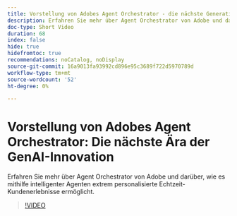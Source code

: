 ```yaml
---
title: Vorstellung von Adobes Agent Orchestrator - die nächste Generation der GenAI-Innovation
description: Erfahren Sie mehr über Agent Orchestrator von Adobe und darüber, wie es mithilfe intelligenter Agenten extrem personalisierte Echtzeit-Kundenerlebnisse ermöglicht.
doc-type: Short Video
duration: 68
index: false
hide: true
hidefromtoc: true
recommendations: noCatalog, noDisplay
source-git-commit: 16a9013fa93992cd896e95c3689f722d5970789d
workflow-type: tm+mt
source-wordcount: '52'
ht-degree: 0%

---
```



# Vorstellung von Adobes Agent Orchestrator: Die nächste Ära der GenAI-Innovation

Erfahren Sie mehr über Agent Orchestrator von Adobe und darüber, wie es mithilfe intelligenter Agenten extrem personalisierte Echtzeit-Kundenerlebnisse ermöglicht.

<!-- 62_S653_3442539_67_introducing-adobes-agent-orchestrator-the-next-era-of-genai-innovation -->
>[!VIDEO](https://video.tv.adobe.com/v/3458307/?learn=on&enablevpops=true)
